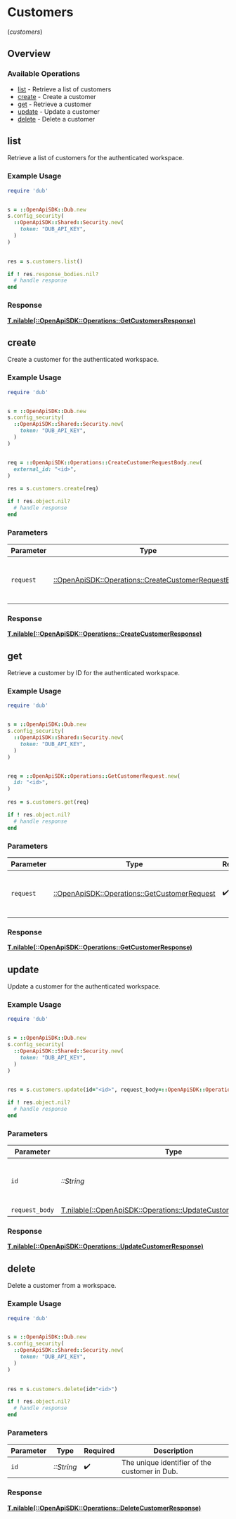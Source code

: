 # Customers
(*customers*)

## Overview

### Available Operations

* [list](#list) - Retrieve a list of customers
* [create](#create) - Create a customer
* [get](#get) - Retrieve a customer
* [update](#update) - Update a customer
* [delete](#delete) - Delete a customer

## list

Retrieve a list of customers for the authenticated workspace.

### Example Usage

```ruby
require 'dub'


s = ::OpenApiSDK::Dub.new
s.config_security(
  ::OpenApiSDK::Shared::Security.new(
    token: "DUB_API_KEY",
  )
)

    
res = s.customers.list()

if ! res.response_bodies.nil?
  # handle response
end

```

### Response

**[T.nilable(::OpenApiSDK::Operations::GetCustomersResponse)](../../models/operations/getcustomersresponse.md)**



## create

Create a customer for the authenticated workspace.

### Example Usage

```ruby
require 'dub'


s = ::OpenApiSDK::Dub.new
s.config_security(
  ::OpenApiSDK::Shared::Security.new(
    token: "DUB_API_KEY",
  )
)


req = ::OpenApiSDK::Operations::CreateCustomerRequestBody.new(
  external_id: "<id>",
)
    
res = s.customers.create(req)

if ! res.object.nil?
  # handle response
end

```

### Parameters

| Parameter                                                                                                   | Type                                                                                                        | Required                                                                                                    | Description                                                                                                 |
| ----------------------------------------------------------------------------------------------------------- | ----------------------------------------------------------------------------------------------------------- | ----------------------------------------------------------------------------------------------------------- | ----------------------------------------------------------------------------------------------------------- |
| `request`                                                                                                   | [::OpenApiSDK::Operations::CreateCustomerRequestBody](../../models/operations/createcustomerrequestbody.md) | :heavy_check_mark:                                                                                          | The request object to use for the request.                                                                  |

### Response

**[T.nilable(::OpenApiSDK::Operations::CreateCustomerResponse)](../../models/operations/createcustomerresponse.md)**



## get

Retrieve a customer by ID for the authenticated workspace.

### Example Usage

```ruby
require 'dub'


s = ::OpenApiSDK::Dub.new
s.config_security(
  ::OpenApiSDK::Shared::Security.new(
    token: "DUB_API_KEY",
  )
)


req = ::OpenApiSDK::Operations::GetCustomerRequest.new(
  id: "<id>",
)
    
res = s.customers.get(req)

if ! res.object.nil?
  # handle response
end

```

### Parameters

| Parameter                                                                                     | Type                                                                                          | Required                                                                                      | Description                                                                                   |
| --------------------------------------------------------------------------------------------- | --------------------------------------------------------------------------------------------- | --------------------------------------------------------------------------------------------- | --------------------------------------------------------------------------------------------- |
| `request`                                                                                     | [::OpenApiSDK::Operations::GetCustomerRequest](../../models/operations/getcustomerrequest.md) | :heavy_check_mark:                                                                            | The request object to use for the request.                                                    |

### Response

**[T.nilable(::OpenApiSDK::Operations::GetCustomerResponse)](../../models/operations/getcustomerresponse.md)**



## update

Update a customer for the authenticated workspace.

### Example Usage

```ruby
require 'dub'


s = ::OpenApiSDK::Dub.new
s.config_security(
  ::OpenApiSDK::Shared::Security.new(
    token: "DUB_API_KEY",
  )
)

    
res = s.customers.update(id="<id>", request_body=::OpenApiSDK::Operations::UpdateCustomerRequestBody.new())

if ! res.object.nil?
  # handle response
end

```

### Parameters

| Parameter                                                                                                              | Type                                                                                                                   | Required                                                                                                               | Description                                                                                                            |
| ---------------------------------------------------------------------------------------------------------------------- | ---------------------------------------------------------------------------------------------------------------------- | ---------------------------------------------------------------------------------------------------------------------- | ---------------------------------------------------------------------------------------------------------------------- |
| `id`                                                                                                                   | *::String*                                                                                                             | :heavy_check_mark:                                                                                                     | The unique identifier of the customer in Dub.                                                                          |
| `request_body`                                                                                                         | [T.nilable(::OpenApiSDK::Operations::UpdateCustomerRequestBody)](../../models/operations/updatecustomerrequestbody.md) | :heavy_minus_sign:                                                                                                     | N/A                                                                                                                    |

### Response

**[T.nilable(::OpenApiSDK::Operations::UpdateCustomerResponse)](../../models/operations/updatecustomerresponse.md)**



## delete

Delete a customer from a workspace.

### Example Usage

```ruby
require 'dub'


s = ::OpenApiSDK::Dub.new
s.config_security(
  ::OpenApiSDK::Shared::Security.new(
    token: "DUB_API_KEY",
  )
)

    
res = s.customers.delete(id="<id>")

if ! res.object.nil?
  # handle response
end

```

### Parameters

| Parameter                                     | Type                                          | Required                                      | Description                                   |
| --------------------------------------------- | --------------------------------------------- | --------------------------------------------- | --------------------------------------------- |
| `id`                                          | *::String*                                    | :heavy_check_mark:                            | The unique identifier of the customer in Dub. |

### Response

**[T.nilable(::OpenApiSDK::Operations::DeleteCustomerResponse)](../../models/operations/deletecustomerresponse.md)**

